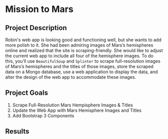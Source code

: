 # Mission to Mars

## Project Description
Robin's web app is looking good and functioning well, but she wants to add more polish to it. She had been admiring images of Mars’s hemispheres online and realized that the site is scraping-friendly. She would like to adjust the current web app to include all four of the hemisphere images. To do this, you’ll use `BeautifulSoup` and `Splinter` to scrape full-resolution images of Mars’s hemispheres and the titles of those images, store the scraped data on a Mongo database, use a web application to display the data, and alter the design of the web app to accommodate these images.

## Project Goals
1. Scrape Full-Resolution Mars Hempisphere Images & Titles
2. Update the Web App with Mars Hemisphere Images and Titles
3. Add Bootstrap 3 Components

## Results
